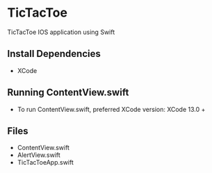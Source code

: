# TicTacToe
TicTacToe IOS application using Swift

## Install Dependencies
- XCode

## Running ContentView.swift
- To run ContentView.swift, preferred XCode version: XCode 13.0 +

## Files
- ContentView.swift
- AlertView.swift
- TicTacToeApp.swift
